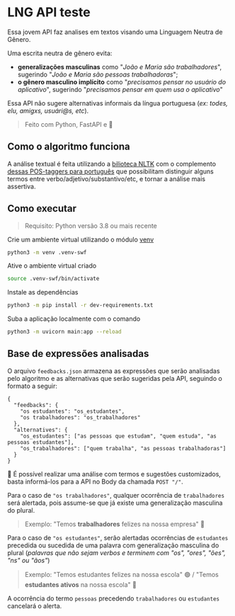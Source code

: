 # LNG API teste

Essa jovem API faz analises em textos visando uma Linguagem Neutra de Gênero.

Uma escrita neutra de gênero evita: 
- **generalizações masculinas** como  "_João e Maria são trabalhadores_", sugerindo "_João e Maria são pessoas trabalhadoras_";
- **o gênero masculino implícito** como "_precisamos pensar no usuário do aplicativo_", sugerindo "_precisamos pensar em quem usa o aplicativo_"

Essa API não sugere alternativas informais da língua portuguesa (_ex: todes, elu, amigxs, usuári@s, etc_).


> Feito com Python, FastAPI e 💚

## Como o algoritmo funciona 

A análise textual é feita utilizando a [bilioteca NLTK](https://www.nltk.org/) com o complemento [dessas POS-taggers para português](https://github.com/inoueMashuu/POS-tagger-portuguese-nltk) que possibilitam distinguir alguns termos entre verbo/adjetivo/substantivo/etc, e tornar a análise mais assertiva.


## Como executar
> Requisito: Python versão 3.8 ou mais recente

Crie um ambiente virtual utilizando o módulo [venv](https://docs.python.org/pt-br/3/library/venv.html)

```bash
python3 -m venv .venv-swf
```

Ative o ambiente virtual criado

```bash
source .venv-swf/bin/activate
```

Instale as dependências

```bash
python3 -m pip install -r dev-requirements.txt
```

Suba a aplicação localmente com o comando

```bash
python3 -m uvicorn main:app --reload
```

## Base de expressões analisadas

O arquivo `feedbacks.json` armazena as expressões que serão analisadas pelo algoritmo e as alternativas que serão sugeridas pela API, seguindo o formato a seguir:

```
{
  "feedbacks": {
    "os estudantes": "os_estudantes",
    "os trabalhadores": "os_trabalhadores"
  },
  "alternatives": {
    "os_estudantes": ["as pessoas que estudam", "quem estuda", "as pessoas estudantes"],
    "os_trabalhadores": ["quem trabalha", "as pessoas trabalhadoras"]
  }
}
```

👀 É possível realizar uma análise com termos e sugestões customizados, basta informá-los para a API no Body da chamada `POST "/"`. 

Para o caso de `"os trabalhadores"`, qualquer ocorrência de `trabalhadores` será alertada, pois assume-se que já existe uma generalização masculina do plural. 
> Exemplo: "Temos **trabalhadores** felizes na nossa empresa" 🔴

Para o caso de `"os estudantes"`, serão alertadas ocorrências de `estudantes` precedida ou sucedida de uma palavra com generalização masculina do plural (_palavras que não sejam verbos e terminem com "os", "ores", "ões", "ns" ou "ãos"_)
> Exemplo: "Temos estudantes felizes na nossa escola" 🟢 / "Temos **estudantes ativos** na nossa escola" 🔴

A ocorrência do termo `pessoas` precedendo `trabalhadores` ou `estudantes` cancelará o alerta.

